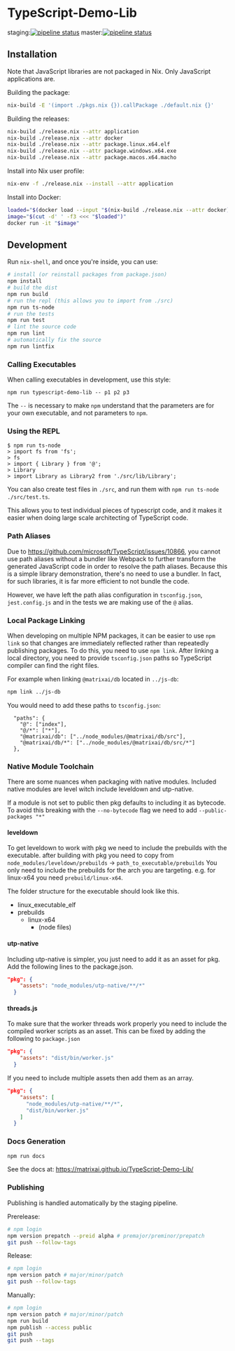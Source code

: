 # TypeScript-Demo-Lib

staging:[![pipeline status](https://gitlab.com/MatrixAI/open-source/TypeScript-Demo-Lib/badges/staging/pipeline.svg)](https://gitlab.com/MatrixAI/open-source/TypeScript-Demo-Lib/commits/staging)
master:[![pipeline status](https://gitlab.com/MatrixAI/open-source/TypeScript-Demo-Lib/badges/master/pipeline.svg)](https://gitlab.com/MatrixAI/open-source/TypeScript-Demo-Lib/commits/master)

## Installation

Note that JavaScript libraries are not packaged in Nix. Only JavaScript applications are.

Building the package:

```sh
nix-build -E '(import ./pkgs.nix {}).callPackage ./default.nix {}'
```

Building the releases:

```sh
nix-build ./release.nix --attr application
nix-build ./release.nix --attr docker
nix-build ./release.nix --attr package.linux.x64.elf
nix-build ./release.nix --attr package.windows.x64.exe
nix-build ./release.nix --attr package.macos.x64.macho
```

Install into Nix user profile:

```sh
nix-env -f ./release.nix --install --attr application
```

Install into Docker:

```sh
loaded="$(docker load --input "$(nix-build ./release.nix --attr docker)")"
image="$(cut -d' ' -f3 <<< "$loaded")"
docker run -it "$image"
```

## Development

Run `nix-shell`, and once you're inside, you can use:

```sh
# install (or reinstall packages from package.json)
npm install
# build the dist
npm run build
# run the repl (this allows you to import from ./src)
npm run ts-node
# run the tests
npm run test
# lint the source code
npm run lint
# automatically fix the source
npm run lintfix
```

### Calling Executables

When calling executables in development, use this style:

```
npm run typescript-demo-lib -- p1 p2 p3
```

The `--` is necessary to make `npm` understand that the parameters are for your own executable, and not parameters to `npm`.

### Using the REPL

```
$ npm run ts-node
> import fs from 'fs';
> fs
> import { Library } from '@';
> Library
> import Library as Library2 from './src/lib/Library';
```

You can also create test files in `./src`, and run them with `npm run ts-node ./src/test.ts`.

This allows you to test individual pieces of typescript code, and it makes it easier when doing large scale architecting of TypeScript code.

### Path Aliases

Due to https://github.com/microsoft/TypeScript/issues/10866, you cannot use path aliases without a bundler like Webpack to further transform the generated JavaScript code in order to resolve the path aliases. Because this is a simple library demonstration, there's no need to use a bundler. In fact, for such libraries, it is far more efficient to not bundle the code.

However, we have left the path alias configuration in `tsconfig.json`, `jest.config.js` and in the tests we are making use of the `@` alias.

### Local Package Linking

When developing on multiple NPM packages, it can be easier to use `npm link` so that changes are immediately reflected rather than repeatedly publishing packages. To do this, you need to use `npm link`. After linking a local directory, you need to provide `tsconfig.json` paths so TypeScript compiler can find the right files.

For example when linking `@matrixai/db` located in `../js-db`:

```sh
npm link ../js-db
```

You would need to add these paths to `tsconfig.json`:

```
  "paths": {
    "@": ["index"],
    "@/*": ["*"],
    "@matrixai/db": ["../node_modules/@matrixai/db/src"],
    "@matrixai/db/*": ["../node_modules/@matrixai/db/src/*"]
  },
```

### Native Module Toolchain

There are some nuances when packaging with native modules.
Included native modules are level witch include leveldown and utp-native.

If a module is not set to public then pkg defaults to including it as bytecode.
To avoid this breaking with the `--no-bytecode` flag we need to add `--public-packages "*"`

#### leveldown

To get leveldown to work with pkg we need to include the prebuilds with the executable.
after building with pkg you need to copy from `node_modules/leveldown/prebuilds` -> `path_to_executable/prebuilds`
You only need to include the prebuilds for the arch you are targeting. e.g. for linux-x64 you need `prebuild/linux-x64`.

The folder structure for the executable should look like this.
- linux_executable_elf
- prebuilds
  - linux-x64
    - (node files)

#### utp-native

Including utp-native is simpler, you just need to add it as an asset for pkg.
Add the following lines to the package.json.
```json
"pkg": {
    "assets": "node_modules/utp-native/**/*"
  }
```

#### threads.js

To make sure that the worker threads work properly you need to include the compiled worker scripts as an asset.
This can be fixed by adding the following to `package.json`

```json
"pkg": {
    "assets": "dist/bin/worker.js"
  }
```

If you need to include multiple assets then add them as an array.

```json
"pkg": {
    "assets": [
      "node_modules/utp-native/**/*",
      "dist/bin/worker.js"
    ]
  }
```

### Docs Generation

```sh
npm run docs
```

See the docs at: https://matrixai.github.io/TypeScript-Demo-Lib/

### Publishing

Publishing is handled automatically by the staging pipeline.

Prerelease:

```sh
# npm login
npm version prepatch --preid alpha # premajor/preminor/prepatch
git push --follow-tags
```

Release:

```sh
# npm login
npm version patch # major/minor/patch
git push --follow-tags
```

Manually:

```sh
# npm login
npm version patch # major/minor/patch
npm run build
npm publish --access public
git push
git push --tags
```
